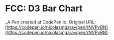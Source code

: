 # FCC: D3 Bar Chart
 _A Pen created at CodePen.io. Original URL: [https://codepen.io/nicolasmgaray/pen/rNVPvBN](https://codepen.io/nicolasmgaray/pen/rNVPvBN).

 